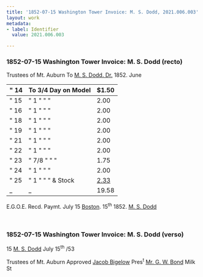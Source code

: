 ```yaml
---
title: '1852-07-15 Washington Tower Invoice: M. S. Dodd, 2021.006.003'
layout: work
metadata:
- label: Identifier
  value: 2021.006.003

---
```

<div class="pages">
<div id="page-1262222">
<h3><a name="page-1262222">1852-07-15 Washington Tower Invoice: M. S. Dodd (recto)</a></h3>
<div class="page-content">
<p><span class='depth3' depth='3' title='Trustees of Mt. Auburn'>Trustees of Mt. Auburn</span><span class='line-break'> </span>To <a href='/pages/subjects/57481' title='Dodd, M. S.'>M. S. Dodd. Dr.</a><span class='line-break'> </span>1852. <span class='line-break'> </span>June<span class='line-break'> </span><table class='tabular'><thead><span class='line-break'> </span><tr><th><date when='1852-06-14'>" 14</date></th> <th>To 3/4 Day on Model</th> <th>$1.50<span class='line-break'> </span></th></tr></thead> <tbody> <tr><td><date when='1852-06-15'>" 15</date></td> <td>" 1 " " "</td> <td>2.00</td> </tr> <tr><td><date when='1852-06-16'>" 16</date></td> <td>" 1 " " "</td> <td>2.00</td> </tr> <tr><td><date when='1852-06-18'>" 18</date></td> <td>" 1 " " "</td> <td>2.00</td> </tr> <tr><td><date when='1852-06-19'>" 19</date></td> <td>" 1 " " "</td> <td>2.00</td> </tr> <tr><td><date when='1852-06-21'>" 21</date></td> <td>" 1 " " "</td> <td>2.00</td> </tr> <tr><td><date when='1852-06-22'>" 22</date></td> <td>" 1 " " "</td> <td>2.00</td> </tr> <tr><td><date when='1852-06-23'>" 23</date></td> <td>" 7/8 " " "</td> <td>1.75</td> </tr> <tr><td><date when='1852-06-24'>" 24</date></td> <td>" 1 " " "</td> <td>2.00</td> </tr> <tr><td><date when='1852-06-25'>" 25</date></td> <td>" 1 " " " &amp; Stock</td> <td><u>2.33</u></td> </tr> <tr><td>_</td> <td>_</td> <td>19.58</td> </tr> </tbody> </table> E.G.O.E. Recd. Paymt.<span class='line-break'> </span><date when='1852-07-15'>July 15 <a href='/pages/subjects/52559' title='Boston, MA'>Boston</a>. 15<sup>th</sup> 1852</date>.<span class='line-break'> </span><u><a href='/pages/subjects/57481' title='Dodd, M. S.'>M. S. Dodd</a></u></p>
</div>
</div>
<br />
<div id="page-1262223">
<h3><a name="page-1262223">1852-07-15 Washington Tower Invoice: M. S. Dodd (verso)</a></h3>
<div class="page-content">
<p>15<span class='line-break'> </span><a href='/pages/subjects/57481' title='Dodd, M. S.'>M. S. Dodd</a><span class='line-break'> </span><date when='1853-07-15'>July 15<sup>th</sup><span class='line-break'> </span>/53</date></p>
<p>Trustees of Mt. Auburn<span class='line-break'> </span>Approved<span class='line-break'> </span><a href='/pages/subjects/52529' title='Bigelow, Jacob'>Jacob Bigelow</a> Pres<sup>t</sup><span class='line-break'> </span><a href='/pages/subjects/54274' title='Bond, George William'>Mr. G. W. Bond</a> Milk St</p>
</div>
</div>
<br />
</div>
